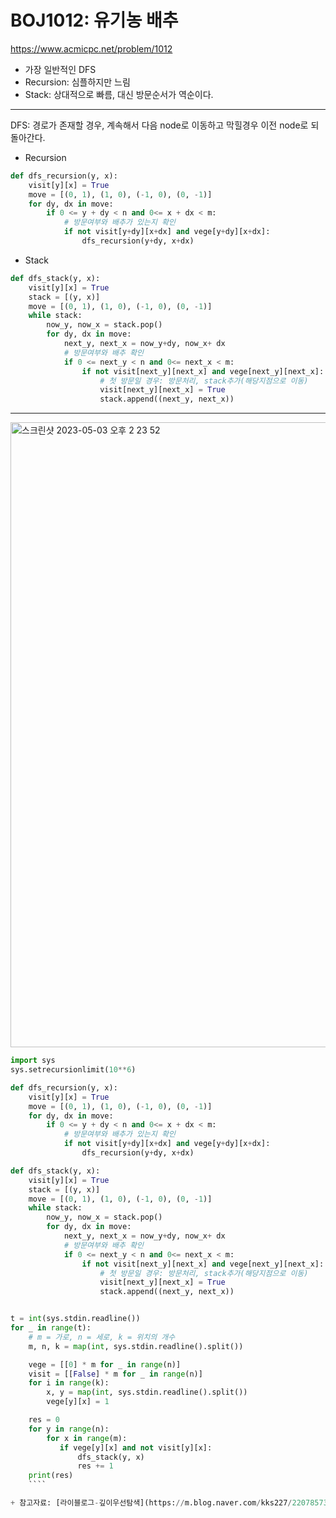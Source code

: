 # BOJ1012: 유기농 배추
<https://www.acmicpc.net/problem/1012>
+ 가장 일반적인 DFS
+ Recursion: 심플하지만 느림
+ Stack: 상대적으로 빠름, 대신 방문순서가 역순이다.
---

DFS: 경로가 존재할 경우, 계속해서 다음 node로 이동하고 막힐경우 이전 node로 되돌아간다.
+ Recursion
```python
def dfs_recursion(y, x):
    visit[y][x] = True
    move = [(0, 1), (1, 0), (-1, 0), (0, -1)]
    for dy, dx in move:
        if 0 <= y + dy < n and 0<= x + dx < m:
            # 방문여부와 배추가 있는지 확인
            if not visit[y+dy][x+dx] and vege[y+dy][x+dx]:
                dfs_recursion(y+dy, x+dx)
````
+ Stack                
```python
def dfs_stack(y, x):
    visit[y][x] = True
    stack = [(y, x)]
    move = [(0, 1), (1, 0), (-1, 0), (0, -1)]
    while stack:
        now_y, now_x = stack.pop()
        for dy, dx in move:
            next_y, next_x = now_y+dy, now_x+ dx
            # 방문여부와 배추 확인
            if 0 <= next_y < n and 0<= next_x < m:
                if not visit[next_y][next_x] and vege[next_y][next_x]:
                    # 첫 방문일 경우: 방문처리, stack추가(해당지점으로 이동)
                    visit[next_y][next_x] = True
                    stack.append((next_y, next_x))
````
                    
---
<img width="1000" alt="스크린샷 2023-05-03 오후 2 23 52" src="https://user-images.githubusercontent.com/104095041/235838037-9bdfb473-47b4-4bd5-a6e7-4b8c59fd4c09.png">


```python
import sys
sys.setrecursionlimit(10**6)

def dfs_recursion(y, x):
    visit[y][x] = True
    move = [(0, 1), (1, 0), (-1, 0), (0, -1)]
    for dy, dx in move:
        if 0 <= y + dy < n and 0<= x + dx < m:
            # 방문여부와 배추가 있는지 확인
            if not visit[y+dy][x+dx] and vege[y+dy][x+dx]:
                dfs_recursion(y+dy, x+dx)

def dfs_stack(y, x):
    visit[y][x] = True
    stack = [(y, x)]
    move = [(0, 1), (1, 0), (-1, 0), (0, -1)]
    while stack:
        now_y, now_x = stack.pop()
        for dy, dx in move:
            next_y, next_x = now_y+dy, now_x+ dx
            # 방문여부와 배추 확인
            if 0 <= next_y < n and 0<= next_x < m:
                if not visit[next_y][next_x] and vege[next_y][next_x]:
                    # 첫 방문일 경우: 방문처리, stack추가(해당지점으로 이동)
                    visit[next_y][next_x] = True
                    stack.append((next_y, next_x))


t = int(sys.stdin.readline())
for _ in range(t):
    # m = 가로, n = 세로, k = 위치의 개수
    m, n, k = map(int, sys.stdin.readline().split())

    vege = [[0] * m for _ in range(n)]
    visit = [[False] * m for _ in range(n)]
    for i in range(k):
        x, y = map(int, sys.stdin.readline().split())
        vege[y][x] = 1

    res = 0
    for y in range(n):
        for x in range(m):
           if vege[y][x] and not visit[y][x]:
               dfs_stack(y, x)
               res += 1
    print(res)
    ````

+ 참고자료: [라이블로그-깊이우선탐색](https://m.blog.naver.com/kks227/220785731077)
                    